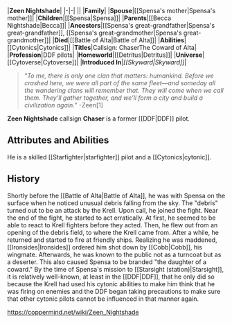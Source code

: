 |**Zeen Nightshade**|
|-|-|
||
|**Family**|
|**Spouse**|[[Spensa's mother\|Spensa's mother]]|
|**Children**|[[Spensa\|Spensa]]|
|**Parents**|[[Becca Nightshade\|Becca]]|
|**Ancestors**|[[Spensa's great-grandfather\|Spensa's great-grandfather]], [[Spensa's great-grandmother\|Spensa's great-grandmother]]|
|**Died**|[[Battle of Alta\|Battle of Alta]]|
|**Abilities**|[[Cytonics\|Cytonics]]|
|**Titles**|Callsign: ChaserThe Coward of Alta|
|**Profession**|DDF pilots|
|**Homeworld**|[[Detritus\|Detritus]]|
|**Universe**|[[Cytoverse\|Cytoverse]]|
|**Introduced In**|*[[Skyward\|Skyward]]*|

>“*To me, there is only one clan that matters: humankind. Before we crashed here, we were all part of the same fleet—and someday all the wandering clans will remember that. They will come when we call them. They'll gather together, and we’ll form a city and build a civilization again.*”
\-Zeen[1]


**Zeen Nightshade** callsign **Chaser** is a former [[DDF\|DDF]] pilot.

## Attributes and Abilities
He is a skilled [[Starfighter\|starfighter]] pilot and a [[Cytonics\|cytonic]].

## History
Shortly before the [[Battle of Alta\|Battle of Alta]], he was with Spensa on the surface when he noticed unusual debris falling from the sky. The "debris" turned out to be an attack by the Krell. Upon call, he joined the fight. Near the end of the fight, he started to act erratically. At first, he seemed to be able to react to Krell fighters before they acted. Then, he flew out from an opening of the debris field, to where the Krell came from. After a while, he returned and started to fire at friendly ships. Realizing he was maddened, [[Ironsides\|Ironsides]] ordered him shot down by [[Cobb\|Cobb]], his wingmate. Afterwards, he was known to the public not as a turncoat but as a deserter. This also caused Spensa to be branded "the daughter of a coward." By the time of Spensa's mission to [[Starsight (station)\|Starsight]], it is relatively well-known, at least in the [[DDF\|DDF]], that he only did so because the Krell had used his cytonic abilities to make him think that he was firing on enemies and the DDF began taking precautions to make sure that other cytonic pilots cannot be influenced in that manner again.



https://coppermind.net/wiki/Zeen_Nightshade
